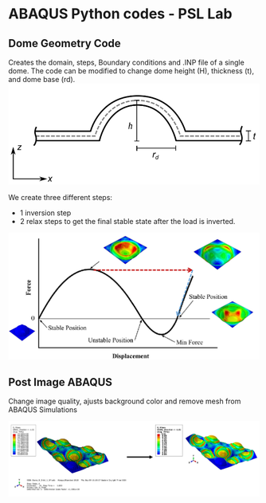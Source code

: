 # ABAQUS Python codes - PSL Lab

## Dome Geometry Code
Creates the domain, steps, Boundary conditions and .INP file of a single dome. The code can be modified to change dome height (H), thickness (t), and dome base (rd).
![Domes](Figures/Dome_Parameters.png)


We create three different steps:
+ 1 inversion step 
+ 2 relax steps to get the final stable state after the load is inverted.

![Domes](Figures/Dome_Curve.png)

## Post Image ABAQUS

Change image quality, ajusts background color and remove mesh from ABAQUS Simulations

![Domes](Figures/Img_Code.png)